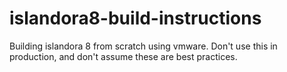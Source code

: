 # islandora8-build-instructions


Building islandora 8 from scratch using vmware. Don't use this in production, and don't assume these are best practices.
